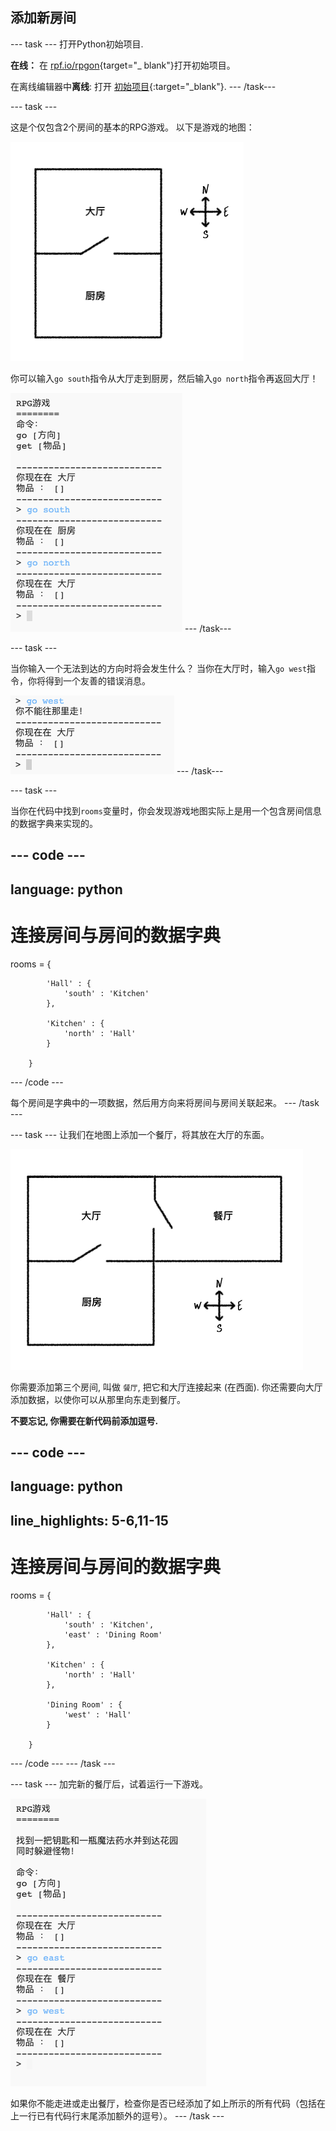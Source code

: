 ## 添加新房间

--- task --- 打开Python初始项目.

**在线：** 在 [rpf.io/rpgon](http://rpf.io/rpgon){target="_ blank"}打开初始项目。

在离线编辑器中**离线**: 打开 [初始项目](http://rpf.io/p/zh-CN/rpg-go){:target="_blank"}. --- /task---

--- task ---

这是个仅包含2个房间的基本的RPG游戏。 以下是游戏的地图：

![截屏](images/rpg-map1.png)

你可以输入`go south`指令从大厅走到厨房，然后输入`go north`指令再返回大厅！

![截屏](images/rpg-controls.png) --- /task---

--- task ---

当你输入一个无法到达的方向时将会发生什么？ 当你在大厅时，输入`go west`指令，你将得到一个友善的错误消息。

![截屏](images/rpg-error.png) --- /task---

--- task ---

当你在代码中找到`rooms`变量时，你会发现游戏地图实际上是用一个包含房间信息的数据字典来实现的。

--- code ---
---
language: python
---
# 连接房间与房间的数据字典

rooms = {

            'Hall' : {
                'south' : 'Kitchen'
            },
    
            'Kitchen' : {
                'north' : 'Hall'
            }
    
        }
    

--- /code ---

每个房间是字典中的一项数据，然后用方向来将房间与房间关联起来。 --- /task ---

--- task --- 让我们在地图上添加一个餐厅，将其放在大厅的东面。

![截屏](images/rpg-dining.png)

你需要添加第三个房间, 叫做 `餐厅`, 把它和大厅连接起来 (在西面). 你还需要向大厅添加数据，以使你可以从那里向东走到餐厅。

**不要忘记, 你需要在新代码前添加逗号.**

--- code ---
---
language: python
---
## line_highlights: 5-6,11-15

# 连接房间与房间的数据字典

rooms = {

            'Hall' : {
                'south' : 'Kitchen',
                'east' : 'Dining Room'
            },
    
            'Kitchen' : {
                'north' : 'Hall'
            },
    
            'Dining Room' : {
                'west' : 'Hall'
            }
    
        }
    

--- /code --- --- /task ---

--- task --- 加完新的餐厅后，试着运行一下游戏。

![截屏](images/rpg-dining-test.png)

如果你不能走进或走出餐厅，检查你是否已经添加了如上所示的所有代码（包括在上一行已有代码行末尾添加额外的逗号）。 --- /task ---
